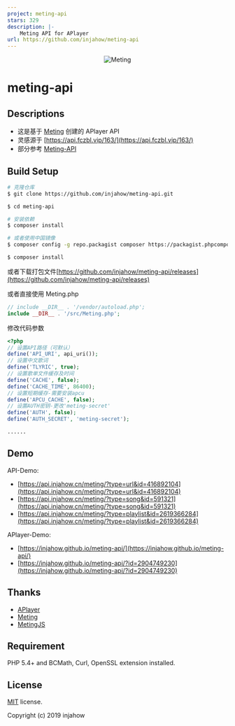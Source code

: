 ```yaml
---
project: meting-api
stars: 329
description: |-
    Meting API for APlayer
url: https://github.com/injahow/meting-api
---
```


<p align="center">
<img src="https://user-images.githubusercontent.com/2666735/30651452-58ae6c88-9deb-11e7-9e13-6beae3f6c54c.png" alt="Meting">
</p>

# meting-api

## Descriptions

- 这是基于 [Meting](https://github.com/metowolf/Meting) 创建的 APlayer API
- 灵感源于 [https://api.fczbl.vip/163/](https://api.fczbl.vip/163/)
- 部分参考 [Meting-API](https://github.com/metowolf/Meting-API)

## Build Setup

```bash
# 克隆仓库
$ git clone https://github.com/injahow/meting-api.git

$ cd meting-api

# 安装依赖
$ composer install

# 或者使用中国镜像
$ composer config -g repo.packagist composer https://packagist.phpcomposer.com

$ composer install
```

或者下载打包文件[https://github.com/injahow/meting-api/releases](https://github.com/injahow/meting-api/releases)

或者直接使用 Meting.php

```php
// include __DIR__ . '/vendor/autoload.php';
include __DIR__ . '/src/Meting.php';
```

修改代码参数

```php
<?php
// 设置API路径（可默认）
define('API_URI', api_uri());
// 设置中文歌词
define('TLYRIC', true);
// 设置歌单文件缓存及时间
define('CACHE', false);
define('CACHE_TIME', 86400);
// 设置短期缓存-需要安装apcu
define('APCU_CACHE', false);
// 设置AUTH密钥-更改'meting-secret'
define('AUTH', false);
define('AUTH_SECRET', 'meting-secret');

......
```

## Demo

API-Demo:

- [https://api.injahow.cn/meting/?type=url&id=416892104](https://api.injahow.cn/meting/?type=url&id=416892104)
- [https://api.injahow.cn/meting/?type=song&id=591321](https://api.injahow.cn/meting/?type=song&id=591321)
- [https://api.injahow.cn/meting/?type=playlist&id=2619366284](https://api.injahow.cn/meting/?type=playlist&id=2619366284)

APlayer-Demo:

- [https://injahow.github.io/meting-api/](https://injahow.github.io/meting-api/)
- [https://injahow.github.io/meting-api/?id=2904749230](https://injahow.github.io/meting-api/?id=2904749230)

## Thanks

- [APlayer](https://github.com/MoePlayer/APlayer)
- [Meting](https://github.com/metowolf/Meting)
- [MetingJS](https://github.com/metowolf/MetingJS)

## Requirement

PHP 5.4+ and BCMath, Curl, OpenSSL extension installed.

## License

[MIT](https://github.com/injahow/meting-api/blob/master/LICENSE) license.

Copyright (c) 2019 injahow

